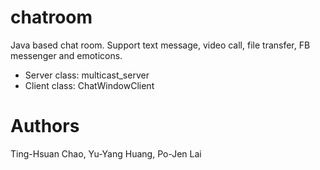 # chatroom
Java based chat room. Support text message, video call, file transfer, FB messenger and emoticons.
<ul>
<li>Server class: multicast_server
<li>Client class: ChatWindowClient
</ul>

# Authors

Ting-Hsuan Chao, Yu-Yang Huang, Po-Jen Lai
